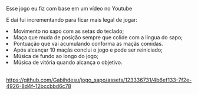 <p>Esse jogo eu fiz com base em um vídeo no Youtube </p> 
<p>E dai fui incrementando para ficar mais legal de jogar: </p>
<li> Movimento no sapo com as setas do teclado;</li>
<li> Maça que muda de posição sempre que colide com a lingua do sapo;</li>
<li> Pontuação que vai acumulando conforma as maçãs comidas.</li>
<li> Após alcançar 10 maçãs conclui o jogo e pode ser reiniciado;</li>
<li> Música de fundo ao longo do jogo;</li>
<li> Música de vitória quando alcança o objetivo.</li>
<br>


https://github.com/Gabihdesu/jogo_sapo/assets/123336731/4b6ef133-7f2e-4926-8d4f-12bccbbd6c78


